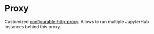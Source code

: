 # Proxy 

Customized [configurable-http-proxy](https://github.com/jupyterhub/configurable-http-proxy). 
Allows to run multiple JupyterHub instances behind this proxy. 
